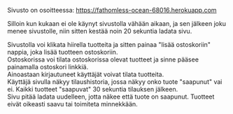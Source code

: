 Sivusto on osoitteessa:
https://fathomless-ocean-68016.herokuapp.com

Silloin kun kukaan ei ole käynyt sivustolla vähään aikaan, ja sen jälkeen joku menee sivustolle, niin sitten kestää noin 20 sekuntia ladata sivu.

Sivustolla voi klikata hiirella tuotteita ja sitten painaa "lisää ostoskoriin" nappia, joka lisää tuotteen ostoskoriin.  
Ostoskorissa voi tilata ostoskorissa olevat tuotteet ja sinne pääsee painamalla ostoskori linkkiä.  
Ainoastaan kirjautuneet käyttäjät voivat tilata tuotteita.  
Käyttäjä sivulla näkyy tilaushistoria, jossa näkyy onko tuote "saapunut" vai ei. Kaikki tuotteet "saapuvat" 30 sekuntia tilauksen jälkeen.  
Sivu pitää ladata uudelleen, jotta näkee että tuote on saapunut. Tuotteet eivät oikeasti saavu tai toimiteta minnekkään.  
